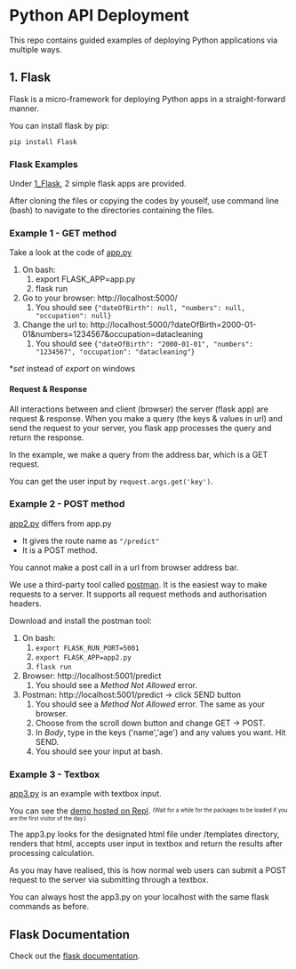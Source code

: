 # Python API Deployment
This repo contains guided examples of deploying Python applications via multiple ways.

## 1. Flask
Flask is a micro-framework for deploying Python apps in a straight-forward manner.

You can install flask by pip:

```
pip install Flask
```

### Flask Examples
Under [1_Flask](1_Flask), 2 simple flask apps are provided.

After cloning the files or copying the codes by youself, use command line (bash) to navigate to the directories containing the files.

### Example 1 - GET method
Take a look at the code of [app.py](1_Flask/app.py)
1. On bash:
    1. export FLASK_APP=app.py 
    2. flask run
2. Go to your browser: http://localhost:5000/
    1. You should see ```{"dateOfBirth": null, "numbers": null, "occupation": null}```
3. Change the url to: http://localhost:5000/?dateOfBirth=2000-01-01&numbers=1234567&occupation=datacleaning
    1. You should see ```{"dateOfBirth": "2000-01-01", "numbers": "1234567", "occupation": "datacleaning"}```

**set* instead of *export* on windows

#### Request & Response
All interactions between and client (browser) the server (flask app) are request & response.
When you make a query (the keys & values in url) and send the request to your server, you flask app processes the query and return the response. 

In the example, we make a query from the address bar, which is a GET request.

You can get the user input by ```request.args.get('key')```.

### Example 2 - POST method
[app2.py](1_Flask/app2.py) differs from app.py

* It gives the route name as `"/predict"`
* It is a POST method.

You cannot make a post call in a url from browser address bar. 

We use a third-party tool called [postman](https://www.getpostman.com/). It is the easiest way to make requests to a server.
It supports all request methods and authorisation headers.

Download and install the postman tool:
1. On bash:
    1. `export FLASK_RUN_PORT=5001`
    2. `export FLASK_APP=app2.py`
    3. `flask run`
2. Browser: http://localhost:5001/predict 
    1. You should see a *Method Not Allowed* error.
3. Postman: http://localhost:5001/predict -> click SEND button
    1. You should see a *Method Not Allowed* error. The same as your browser.
    2. Choose from the scroll down button and change GET -> POST. 
    3. In *Body*, type in the keys ('name','age') and any values you want. Hit SEND.
    4. You should see your input at bash.

### Example 3 - Textbox

[app3.py](1_Flask/app3.py) is an example with textbox input.

You can see the [demo hosted on Repl](https://uselessflaskapp--jsnc.repl.co/). <sup><sub>(Wait for a while for the packages to 
    be loaded if you are the first visitor of the day.)</sub></sup>

The app3.py looks for the designated html file under /templates directory, renders that html, accepts user input in textbox and return the results after processing calculation. 

As you may have realised, this is how normal web users can submit a POST request to the server via submitting through a textbox.

You can always host the app3.py on your localhost with the same flask commands as before.

## Flask Documentation
Check out the [flask documentation](http://flask.pocoo.org/).
